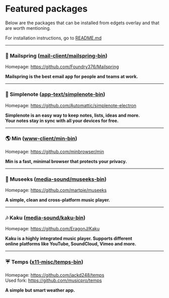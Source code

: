 # Featured packages

Below are the packages that can be installed from edgets overlay and that are worth mentioning.

For installation instructions, go to [README.md](https://github.com/BlueManCZ/edgets/blob/master/README.md)

---

### :email: Mailspring ([mail-client/mailspring-bin](https://github.com/BlueManCZ/edgets/tree/master/mail-client/mailspring-bin))

Homepage: https://github.com/Foundry376/Mailspring

__Mailspring is the best email app for people and teams at work.__

---

### :notebook: Simplenote ([app-text/simplenote-bin](https://github.com/BlueManCZ/edgets/tree/master/app-text/simplenote-bin))

Homepage: https://github.com/Automattic/simplenote-electron

__Simplenote is an easy way to keep notes, lists, ideas and more.<br>
Your notes stay in sync with all your devices for free.__

---

### :earth_americas: Min ([www-client/min-bin](https://github.com/BlueManCZ/edgets/tree/master/www-client/min-bin))

Homepage: https://github.com/minbrowser/min

__Min is a fast, minimal browser that protects your privacy.__

---

### :musical_note: Museeks ([media-sound/museeks-bin](https://github.com/BlueManCZ/edgets/tree/master/media-sound/museeks-bin))

Homepage: https://github.com/martpie/museeks

__A simple, clean and cross-platform music player.__

---

### :notes: Kaku ([media-sound/kaku-bin](https://github.com/BlueManCZ/edgets/tree/master/media-sound/kaku-bin))

Homepage: https://github.com/EragonJ/Kaku

__Kaku is a highly integrated music player. Supports different<br>
online platforms like YouTube, SoundCloud, Vimeo and more.__

---

### :umbrella: Temps ([x11-misc/temps-bin](https://github.com/BlueManCZ/edgets/tree/master/x11-misc/temps-bin))

Homepage: https://github.com/jackd248/temps<br>
Used fork: https://github.com/musicpro/temps

__A simple but smart weather app.__
